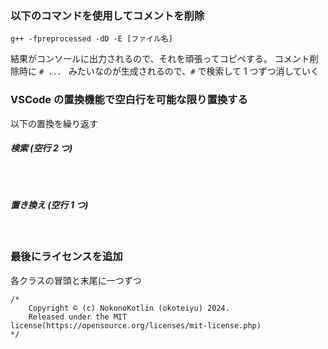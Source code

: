 ### 以下のコマンドを使用してコメントを削除

```
g++ -fpreprocessed -dD -E [ファイル名]
```

結果がコンソールに出力されるので、それを頑張ってコピペする。
コメント削除時に `# ... ` みたいなのが生成されるので、`#` で検索して 1 つずつ消していく

### VSCode の置換機能で空白行を可能な限り置換する

以下の置換を繰り返す

##### 検索 (空行 2 つ)

```



```

##### 置き換え (空行 1 つ)

```


```


### 最後にライセンスを追加
各クラスの冒頭と末尾に一つずつ
```
/*   
    Copyright ©️ (c) NokonoKotlin (okoteiyu) 2024.
    Released under the MIT license(https://opensource.org/licenses/mit-license.php) 
*/
```
